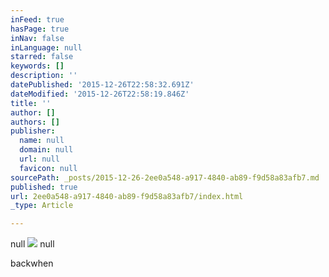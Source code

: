 ```yaml
---
inFeed: true
hasPage: true
inNav: false
inLanguage: null
starred: false
keywords: []
description: ''
datePublished: '2015-12-26T22:58:32.691Z'
dateModified: '2015-12-26T22:58:19.846Z'
title: ''
author: []
authors: []
publisher:
  name: null
  domain: null
  url: null
  favicon: null
sourcePath: _posts/2015-12-26-2ee0a548-a917-4840-ab89-f9d58a83afb7.md
published: true
url: 2ee0a548-a917-4840-ab89-f9d58a83afb7/index.html
_type: Article

---
```

null
![](https://the-grid-user-content.s3-us-west-2.amazonaws.com/6526c728-7697-43e9-9c36-40d1f1670784.jpg)
null

backwhen